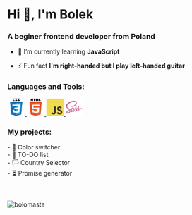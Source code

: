 <h1>Hi 👋, I'm Bolek</h1>
<h3>A beginer frontend developer from Poland</h3>

- 🌱 I’m currently learning **JavaScript**

- ⚡ Fun fact **I'm right-handed but I play left-handed guitar**



<h3 align="left">Languages and Tools:</h3>
<p align="left"> <a href="https://www.w3schools.com/css/" target="_blank" rel="noreferrer"> <img src="https://raw.githubusercontent.com/devicons/devicon/master/icons/css3/css3-original-wordmark.svg" alt="css3" width="40" height="40"/> </a> <a href="https://www.w3.org/html/" target="_blank" rel="noreferrer"> <img src="https://raw.githubusercontent.com/devicons/devicon/master/icons/html5/html5-original-wordmark.svg" alt="html5" width="40" height="40"/> </a> <a href="https://developer.mozilla.org/en-US/docs/Web/JavaScript" target="_blank" rel="noreferrer"> <img src="https://raw.githubusercontent.com/devicons/devicon/master/icons/javascript/javascript-original.svg" alt="javascript" width="40" height="40"/> </a> <a href="https://sass-lang.com" target="_blank" rel="noreferrer"> <img src="https://raw.githubusercontent.com/devicons/devicon/master/icons/sass/sass-original.svg" alt="sass" width="40" height="40"/> </a> </p>

<h3 align="left">My projects:</h3>
 - 🌈 Color switcher <br>
 - 📝 TO-DO list <br>
 - 🏳️ Country Selector <br>
 - ⏳ Promise generator <br>

<br>
<br>

<p><img align="left" src="https://github-readme-stats.vercel.app/api/top-langs?username=bolomasta&show_icons=true&theme=gruvbox&locale=en&layout=compact" alt="bolomasta" /></p>



